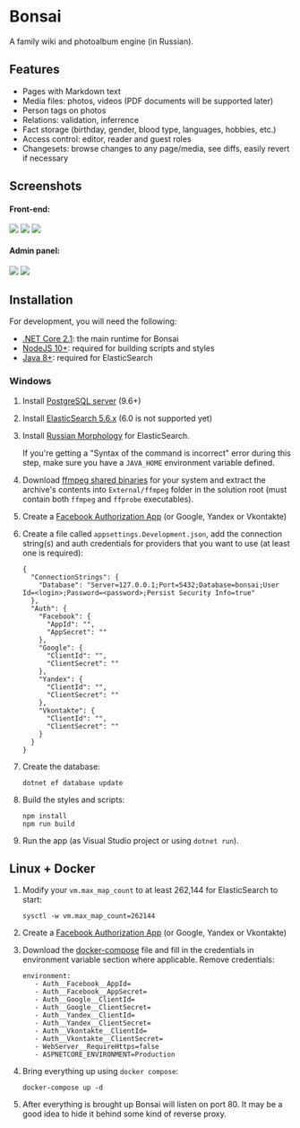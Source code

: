 # Bonsai

A family wiki and photoalbum engine (in Russian).

## Features

* Pages with Markdown text
* Media files: photos, videos (PDF documents will be supported later)
* Person tags on photos
* Relations: validation, inferrence
* Fact storage (birthday, gender, blood type, languages, hobbies, etc.)
* Access control: editor, reader and guest roles
* Changesets: browse changes to any page/media, see diffs, easily revert if necessary

## Screenshots

#### Front-end:

<a href="https://user-images.githubusercontent.com/604496/46574247-037d4f00-c9a9-11e8-8585-0d574dda2600.png"><img src="https://user-images.githubusercontent.com/604496/46574252-1859e280-c9a9-11e8-821f-daeaaac7de3f.png" /></a>
<a href="https://user-images.githubusercontent.com/604496/46574259-2c054900-c9a9-11e8-8ecc-ca542053f665.png"><img src="https://user-images.githubusercontent.com/604496/46574288-9a4a0b80-c9a9-11e8-8373-2a7d3e00289c.png" /></a>
<a href="https://user-images.githubusercontent.com/604496/46574262-31629380-c9a9-11e8-9ea6-18fbe63f239f.png"><img src="https://user-images.githubusercontent.com/604496/46574291-9f0ebf80-c9a9-11e8-8656-8a54dd2f2be7.png" /></a>

#### Admin panel:

<a href="https://user-images.githubusercontent.com/604496/46574266-3f181900-c9a9-11e8-828d-9d9a5db25acb.png"><img src="https://user-images.githubusercontent.com/604496/46574292-a209b000-c9a9-11e8-8193-cd99fc1f5f91.png" /></a>
<a href="https://user-images.githubusercontent.com/604496/46574268-43443680-c9a9-11e8-974f-f8a60fbeaa74.png"><img src="https://user-images.githubusercontent.com/604496/46574297-a504a080-c9a9-11e8-8612-d3e5cd1592a4.png" /></a>

## Installation

For development, you will need the following:

* [.NET Core 2.1](https://dotnet.microsoft.com/download/dotnet-core/2.1): the main runtime for Bonsai
* [NodeJS 10+](https://nodejs.org/en/): required for building scripts and styles
* [Java 8+](https://java.com/en/download/windows-64bit.jsp): required for ElasticSearch

### Windows
1. Install [PostgreSQL server](https://www.openscg.com/bigsql/postgresql/installers.jsp/) (9.6+)
2. Install [ElasticSearch 5.6.x](https://www.elastic.co/downloads/past-releases) (6.0 is not supported yet)
3. Install [Russian Morphology](https://github.com/imotov/elasticsearch-analysis-morphology) for ElasticSearch.
   
   If you're getting a "Syntax of the command is incorrect" error during this step, make sure you have a `JAVA_HOME` environment variable defined.
4. Download [ffmpeg shared binaries](https://ffmpeg.zeranoe.com/builds/) for your system and extract the archive's contents into `External/ffmpeg` folder in the solution root (must contain both `ffmpeg` and `ffprobe` executables).
5. Create a [Facebook Authorization App](https://docs.microsoft.com/en-us/aspnet/core/security/authentication/social/facebook-logins?view=aspnetcore-2.1&tabs=aspnetcore2x) (or Google, Yandex or Vkontakte)
6. Create a file called `appsettings.Development.json`, add the connection string(s) and auth credentials for providers that you want to use (at least one is required):

    ```
    {
      "ConnectionStrings": {
        "Database": "Server=127.0.0.1;Port=5432;Database=bonsai;User Id=<login>;Password=<password>;Persist Security Info=true"
      },
      "Auth": {
        "Facebook": {
          "AppId": "",
          "AppSecret": "" 
        },
        "Google": {
          "ClientId": "",
          "ClientSecret": "" 
        },
        "Yandex": {
          "ClientId": "",
          "ClientSecret": "" 
        },
        "Vkontakte": {
          "ClientId": "",
          "ClientSecret": "" 
        }
      } 
    }
    ```
	
    
7. Create the database:

    ```
    dotnet ef database update
    ```
8. Build the styles and scripts:

    ```
    npm install
    npm run build
    ```
9. Run the app (as Visual Studio project or using `dotnet run`).

## Linux + Docker
1. Modify your `vm.max_map_count` to at least 262,144 for ElasticSearch to start:

    ```
    sysctl -w vm.max_map_count=262144
    ```

2. Create a [Facebook Authorization App](https://docs.microsoft.com/en-us/aspnet/core/security/authentication/social/facebook-logins?view=aspnetcore-2.1&tabs=aspnetcore2x) (or Google, Yandex or Vkontakte)
3. Download the [docker-compose](docker-compose.yml) file and fill in the credentials in environment variable section where applicable. Remove credentials:

   ```
   environment:
      - Auth__Facebook__AppId=
      - Auth__Facebook__AppSecret=
      - Auth__Google__ClientId=
      - Auth__Google__ClientSecret=
      - Auth__Yandex__ClientId=
      - Auth__Yandex__ClientSecret=
      - Auth__Vkontakte__ClientId=
      - Auth__Vkontakte__ClientSecret=
      - WebServer__RequireHttps=false
      - ASPNETCORE_ENVIRONMENT=Production
   ```
   
4. Bring everything up using `docker compose`:
   ```
   docker-compose up -d
   ```
5. After everything is brought up Bonsai will listen on port 80. It may be a good idea to hide it behind some kind of reverse proxy.